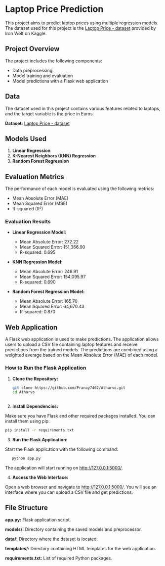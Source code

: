 # Laptop Price Prediction

This project aims to predict laptop prices using multiple regression models. The dataset used for this project is the [Laptop Price - dataset](https://www.kaggle.com/datasets/ironwolf404/laptop-price-dataset/data) provided by Iron Wolf on Kaggle.

## Project Overview

The project includes the following components:
- Data preprocessing
- Model training and evaluation
- Model predictions with a Flask web application

## Data

The dataset used in this project contains various features related to laptops, and the target variable is the price in Euros. 

**Dataset:** [Laptop Price - dataset](https://www.kaggle.com/datasets/ironwolf404/laptop-price-dataset/data)

## Models Used

1. **Linear Regression**
2. **K-Nearest Neighbors (KNN) Regression**
3. **Random Forest Regression**

## Evaluation Metrics

The performance of each model is evaluated using the following metrics:
- Mean Absolute Error (MAE)
- Mean Squared Error (MSE)
- R-squared (R²)

### Evaluation Results

- **Linear Regression Model:**
  - Mean Absolute Error: 272.22
  - Mean Squared Error: 151,366.90
  - R-squared: 0.695

- **KNN Regression Model:**
  - Mean Absolute Error: 246.91
  - Mean Squared Error: 154,095.97
  - R-squared: 0.690

- **Random Forest Regression Model:**
  - Mean Absolute Error: 165.70
  - Mean Squared Error: 64,670.43
  - R-squared: 0.870

## Web Application

A Flask web application is used to make predictions. The application allows users to upload a CSV file containing laptop features and receive predictions from the trained models. The predictions are combined using a weighted average based on the Mean Absolute Error (MAE) of each model.

### How to Run the Flask Application

1. **Clone the Repository:**

   ```bash
   git clone https://github.com/Pranay7402/Atharvo.git
   cd Atharvo
  
2. **Install Dependencies:**

Make sure you have Flask and other required packages installed. You can install them using pip:

   ```bash
   pip install -r requirements.txt
  ```
3. **Run the Flask Application:**

Start the Flask application with the following command:
```bash
   python app.py
```
The application will start running on http://127.0.0.1:5000/.

4. **Access the Web Interface:**

Open a web browser and navigate to http://127.0.0.1:5000/. You will see an interface where you can upload a CSV file and get predictions.

## File Structure
**app.py:** Flask application script.

**models/:** Directory containing the saved models and preprocessor.

**data/:** Directory where the dataset is located.

**templates/:** Directory containing HTML templates for the web application.

**requirements.txt:** List of required Python packages.
